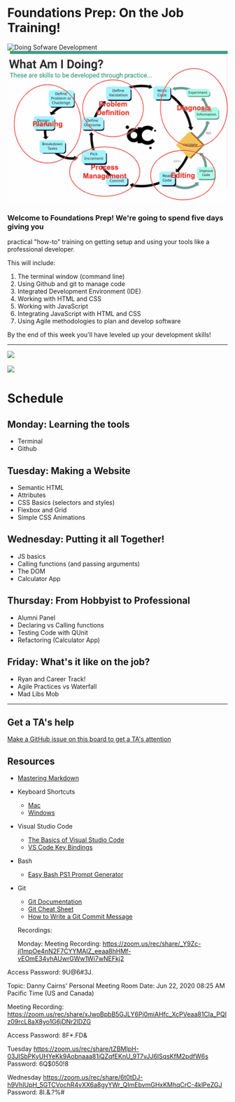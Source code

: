 # Foundations Prep: On the Job Training!

![Doing Sofware Development](./doing-sw-dev.png)
![](./planning.png)

### Welcome to Foundations Prep! We're going to spend five days giving you
practical "how-to" training on getting setup and using your tools like a
professional developer. 

This will include:
1. The terminal window (command line) 
1. Using Github and git to manage code
1. Integrated Development Environment (IDE)
1. Working with HTML and CSS
1. Working with JavaScript
1. Integrating JavaScript with HTML and CSS
1. Using Agile methodologies to plan and develop software

By the end of this week you'll have leveled up your development skills!

---

![](./agenda.png)

![](./learning.png)

# Schedule
## Monday: Learning the tools
- Terminal
-  Github

## Tuesday: Making a Website
 - Semantic HTML
 - Attributes 
 - CSS Basics (selectors and styles)
 - Flexbox and Grid
 - Simple CSS Animations

## Wednesday: Putting it all Together!
 - JS basics
 - Calling functions (and passing arguments)
 - The DOM 
 - Calculator App

## Thursday: From Hobbyist to Professional
 - Alumni Panel
  - Declaring vs Calling functions
  - Testing Code with QUnit
  - Refactoring (Calculator App)

## Friday: What's it like on the job?
  - Ryan and Career Track!
  - Agile Practices vs Waterfall
  - Mad Libs Mob

---

## Get a TA's help
[Make a GitHub issue on this board to get a TA's attention](https://github.com/alchemycodelab/ta-room-Foundations)


## Resources
* [Mastering Markdown](https://guides.github.com/features/mastering-markdown/)
* Keyboard Shortcuts
  * [Mac](http://www.danrodney.com/mac/)
  * [Windows](http://www.hongkiat.com/blog/100-keyboard-shortcuts-windows/)
* Visual Studio Code
  * [The Basics of Visual Studio Code](https://code.visualstudio.com/Docs/editor/codebasics)
  * [VS Code Key Bindings](http://www.hongkiat.com/blog/key-binding-management-visual-studio-code/)
* Bash
  * [Easy Bash PS1 Prompt Generator](https://ezprompt.net)
* Git
  * [Git Documentation](https://git-scm.com/docs)
  * [Git Cheat Sheet](https://www.git-tower.com/blog/git-cheat-sheet/)
  * [How to Write a Git Commit Message](http://chris.beams.io/posts/git-commit/)

  Recordings:

  Monday:
Meeting Recording:
https://zoom.us/rec/share/_Y9Zc-jI1mpOe4nN2F7CYYMAIZ_eeaa8hHMf-vEOmE34vhAUwrGWw1Wi7wNEFkj2

Access Password: 9U@6#3J.

Topic: Danny Cairns' Personal Meeting Room
Date: Jun 22, 2020 08:25 AM Pacific Time (US and Canada)

Meeting Recording:
https://zoom.us/rec/share/xJwoBpbB5GJLY6Pi0miAHfc_XcPVeaa81CIa_PQIz09rcL8aX8yo1G6jDNr2lDZG

Access Password: 8F*.FD&

Tuesday
https://zoom.us/rec/share/tZBMIpH-03JISbPKyUHYeKk9Aobnaaa81iQZqfEKnU_9T7vJJ6ISqsKfM2pdfW6s Password: 6Q$050!8

Wednesday
https://zoom.us/rec/share/6t0tDJ-h9VhIUpH_5GTCVochR4vXX6a8gyYWr_QImEbvmGHxKMhqCrC-4klPeZGJ Password: 8I.&.?%#
